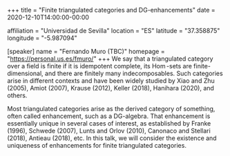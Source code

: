 +++
title = "Finite triangulated categories and DG-enhancements"
date = 2020-12-10T14:00:00-00:00

affiliation = "Universidad de Sevilla"
location = "ES"
latitude = "37.358875"
longitude = "-5.987094"

[speaker]
  name = "Fernando Muro (TBC)"
  homepage = "https://personal.us.es/fmuro/"
+++
We say that a triangulated category over a field is finite if it is idempotent complete, its $\operatorname{Hom}$-sets are finite-dimensional, and there are finitely many indecomposables. Such categories arise in different contexts and have been widely studied by Xiao and Zhu (2005), Amiot (2007), Krause (2012), Keller (2018), Hanihara (2020), and others.

Most triangulated categories arise as the derived category of something, often called enhancement, such as a DG-algebra. That enhancement is essentially unique in several cases of interest, as established by Franke (1996), Schwede (2007), Lunts and Orlov (2010), Canonaco and Stellari (2018), Antieau (2018), etc. In this talk, we will consider the existence and uniqueness of enhancements for finite triangulated categories.
